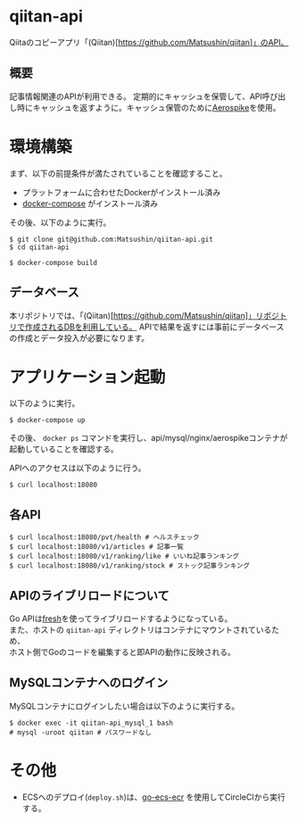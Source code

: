# qiitan-api
Qiitaのコピーアプリ「(Qiitan)[https://github.com/Matsushin/qiitan]」のAPI。

## 概要
記事情報関連のAPIが利用できる。
定期的にキャッシュを保管して、API呼び出し時にキャッシュを返すように。キャッシュ保管のために[Aerospike](https://www.aerospike.jp/)を使用。

# 環境構築

まず、以下の前提条件が満たされていることを確認すること。

* プラットフォームに合わせたDockerがインストール済み
* [docker-compose](https://docs.docker.com/compose/) がインストール済み

その後、以下のように実行。

```shell
$ git clone git@github.com:Matsushin/qiitan-api.git
$ cd qiitan-api

$ docker-compose build
```

## データベース
本リポジトリでは、「(Qiitan)[https://github.com/Matsushin/qiitan]」リポジトリで作成されるDBを利用している。
APIで結果を返すには事前にデータベースの作成とデータ投入が必要になります。

# アプリケーション起動

以下のように実行。

```shell
$ docker-compose up
```

その後、 `docker ps` コマンドを実行し、api/mysql/nginx/aerospikeコンテナが起動していることを確認する。

APIへのアクセスは以下のように行う。

```shell
$ curl localhost:18080
```

## 各API

```shell
$ curl localhost:18080/pvt/health # ヘルスチェック
$ curl localhost:18080/v1/articles # 記事一覧
$ curl localhost:18080/v1/ranking/like # いいね記事ランキング
$ curl localhost:18080/v1/ranking/stock # ストック記事ランキング
```

## APIのライブリロードについて

Go APIは[fresh](https://github.com/pilu/fresh)を使ってライブリロードするようになっている。  
また、ホストの `qiitan-api` ディレクトリはコンテナにマウントされているため、  
ホスト側でGoのコードを編集すると即APIの動作に反映される。

## MySQLコンテナへのログイン

MySQLコンテナにログインしたい場合は以下のように実行する。

```shell
$ docker exec -it qiitan-api_mysql_1 bash
# mysql -uroot qiitan # パスワードなし
```

# その他

* ECSへのデプロイ(`deploy.sh`)は、[go-ecs-ecr](https://github.com/circleci/go-ecs-ecr) を使用してCircleCIから実行する。